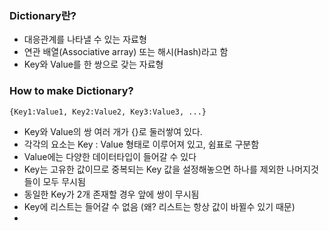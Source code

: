### Dictionary란?
- 대응관계를 나타낼 수 있는 자료형
- 연관 배열(Associative array) 또는 해시(Hash)라고 함
- Key와 Value를 한 쌍으로 갖는 자료형

### How to make Dictionary?
```python
{Key1:Value1, Key2:Value2, Key3:Value3, ...}
```
- Key와 Value의 쌍 여러 개가 {}로 둘러쌓여 있다. 
- 각각의 요소는 Key : Value 형태로 이루어져 있고, 쉼표로 구분함
- Value에는 다양한 데이터타입이 들어갈 수 있다
- Key는 고유한 값이므로 중복되는 Key 값을 설정해놓으면 하나를 제외한 나머지것들이 모두 무시됨
- 동일한 Key가 2개 존재할 경우 앞에 쌍이 무시됨
- Key에 리스트는 들어갈 수 없음 (왜? 리스트는 항상 값이 바뀔수 있기 때문)
- 